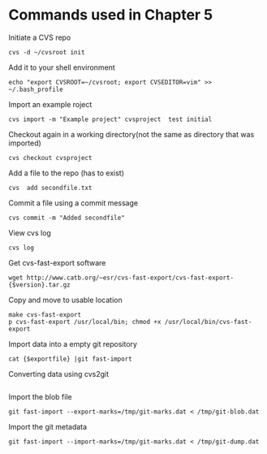 # Commands used in Chapter 5

Initiate a CVS repo
``` 
cvs -d ~/cvsroot init
```

Add it to your shell environment
``` 
echo "export CVSROOT=~/cvsroot; export CVSEDITOR=vim" >> ~/.bash_profile
``` 

Import an example roject
``` 
cvs import -m "Example project" cvsproject  test initial
``` 

Checkout again in a working directory(not the same as directory that was imported)
``` 
cvs checkout cvsproject
``` 

Add a file to the repo (has to exist)
``` 
cvs  add secondfile.txt
``` 

Commit a file using a commit message
``` 
cvs commit -m "Added secondfile"
``` 

View cvs log
``` 
cvs log
```

Get cvs-fast-export software
``` 
wget http://www.catb.org/~esr/cvs-fast-export/cvs-fast-export-{$version}.tar.gz
``` 

Copy and move to usable location
```
make cvs-fast-export
p cvs-fast-export /usr/local/bin; chmod +x /usr/local/bin/cvs-fast-export
``` 

Import data into a empty git repository
```
cat {$exportfile} |git fast-import
``` 

Converting data using cvs2git
``` ./cvs2git --blobfile=/tmp/git-blob.dat --dumpfile=/tmp/git-dump.dat "--username=Firstname Lastname" ~/cvsroot
 ``` 

Import the blob file
``` 
git fast-import --export-marks=/tmp/git-marks.dat < /tmp/git-blob.dat
``` 

Import the git metadata
``` 
git fast-import --import-marks=/tmp/git-marks.dat < /tmp/git-dump.dat
``` 
